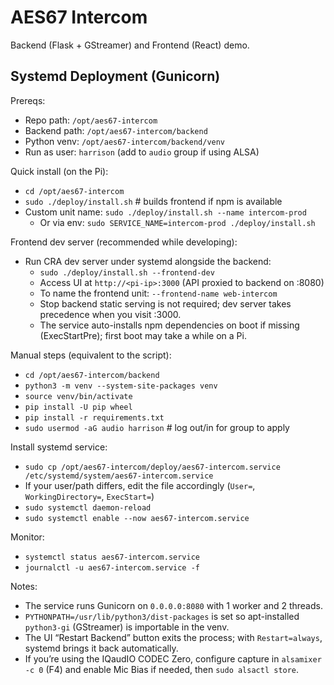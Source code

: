# AES67 Intercom

Backend (Flask + GStreamer) and Frontend (React) demo.

## Systemd Deployment (Gunicorn)

Prereqs:
- Repo path: `/opt/aes67-intercom`
- Backend path: `/opt/aes67-intercom/backend`
- Python venv: `/opt/aes67-intercom/backend/venv`
- Run as user: `harrison` (add to `audio` group if using ALSA)

Quick install (on the Pi):
- `cd /opt/aes67-intercom`
- `sudo ./deploy/install.sh`  # builds frontend if npm is available
- Custom unit name: `sudo ./deploy/install.sh --name intercom-prod`
  - Or via env: `sudo SERVICE_NAME=intercom-prod ./deploy/install.sh`

Frontend dev server (recommended while developing):
- Run CRA dev server under systemd alongside the backend:
  - `sudo ./deploy/install.sh --frontend-dev`
  - Access UI at `http://<pi-ip>:3000` (API proxied to backend on :8080)
  - To name the frontend unit: `--frontend-name web-intercom`
  - Stop backend static serving is not required; dev server takes precedence when you visit :3000.
  - The service auto-installs npm dependencies on boot if missing (ExecStartPre); first boot may take a while on a Pi.

Manual steps (equivalent to the script):
- `cd /opt/aes67-intercom/backend`
- `python3 -m venv --system-site-packages venv`
- `source venv/bin/activate`
- `pip install -U pip wheel`
- `pip install -r requirements.txt`
- `sudo usermod -aG audio harrison`  # log out/in for group to apply

Install systemd service:
- `sudo cp /opt/aes67-intercom/deploy/aes67-intercom.service /etc/systemd/system/aes67-intercom.service`
- If your user/path differs, edit the file accordingly (`User=`, `WorkingDirectory=`, `ExecStart=`)
- `sudo systemctl daemon-reload`
- `sudo systemctl enable --now aes67-intercom.service`

Monitor:
- `systemctl status aes67-intercom.service`
- `journalctl -u aes67-intercom.service -f`

Notes:
- The service runs Gunicorn on `0.0.0.0:8080` with 1 worker and 2 threads.
- `PYTHONPATH=/usr/lib/python3/dist-packages` is set so apt-installed `python3-gi` (GStreamer) is importable in the venv.
- The UI “Restart Backend” button exits the process; with `Restart=always`, systemd brings it back automatically.
 - If you’re using the IQaudIO CODEC Zero, configure capture in `alsamixer -c 0` (F4) and enable Mic Bias if needed, then `sudo alsactl store`.
